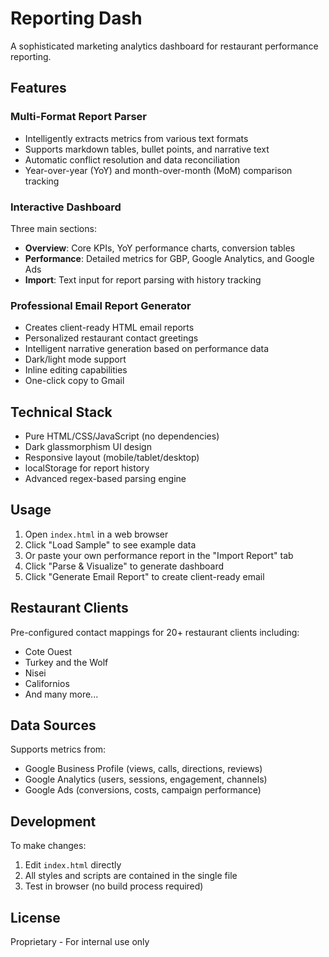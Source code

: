 # Reporting Dash

A sophisticated marketing analytics dashboard for restaurant performance reporting.

## Features

### Multi-Format Report Parser
- Intelligently extracts metrics from various text formats
- Supports markdown tables, bullet points, and narrative text
- Automatic conflict resolution and data reconciliation
- Year-over-year (YoY) and month-over-month (MoM) comparison tracking

### Interactive Dashboard
Three main sections:
- **Overview**: Core KPIs, YoY performance charts, conversion tables
- **Performance**: Detailed metrics for GBP, Google Analytics, and Google Ads
- **Import**: Text input for report parsing with history tracking

### Professional Email Report Generator
- Creates client-ready HTML email reports
- Personalized restaurant contact greetings
- Intelligent narrative generation based on performance data
- Dark/light mode support
- Inline editing capabilities
- One-click copy to Gmail

## Technical Stack

- Pure HTML/CSS/JavaScript (no dependencies)
- Dark glassmorphism UI design
- Responsive layout (mobile/tablet/desktop)
- localStorage for report history
- Advanced regex-based parsing engine

## Usage

1. Open `index.html` in a web browser
2. Click "Load Sample" to see example data
3. Or paste your own performance report in the "Import Report" tab
4. Click "Parse & Visualize" to generate dashboard
5. Click "Generate Email Report" to create client-ready email

## Restaurant Clients

Pre-configured contact mappings for 20+ restaurant clients including:
- Cote Ouest
- Turkey and the Wolf
- Nisei
- Californios
- And many more...

## Data Sources

Supports metrics from:
- Google Business Profile (views, calls, directions, reviews)
- Google Analytics (users, sessions, engagement, channels)
- Google Ads (conversions, costs, campaign performance)

## Development

To make changes:
1. Edit `index.html` directly
2. All styles and scripts are contained in the single file
3. Test in browser (no build process required)

## License

Proprietary - For internal use only
